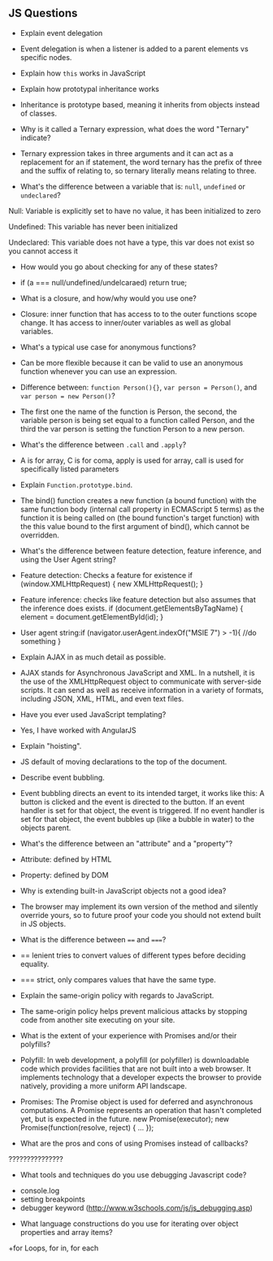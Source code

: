 ## JS Questions

* Explain event delegation

+ Event delegation is when a listener is added to a parent elements vs specific nodes.

* Explain how `this` works in JavaScript

* Explain how prototypal inheritance works

+ Inheritance is prototype based, meaning it inherits from objects instead of classes.

* Why is it called a Ternary expression, what does the word "Ternary" indicate?

+ Ternary expression takes in three arguments and it can act as a replacement for an if statement, the word ternary has the prefix of three and the suffix of relating to, so ternary literally means relating to three.

* What's the difference between a variable that is: `null`, `undefined` or `undeclared`?

Null: Variable is explicitly set to have no value, it has been initialized to zero

Undefined: This variable has never been initialized

Undeclared: This variable does not have a type, this var does not exist so you cannot access it

* How would you go about checking for any of these states?

+ if (a === null/undefined/undelcaraed) return true;

* What is a closure, and how/why would you use one?

+ Closure: inner function that has access to to the outer functions scope change. It has access to inner/outer variables as well as global variables.

* What's a typical use case for anonymous functions?

+ Can be more flexible because it can be valid to use an anonymous function whenever you can use an expression.

* Difference between: `function Person(){}`, `var person = Person()`, and `var person = new Person()`?

+ The first one the name of the function is Person, the second, the variable person is being set equal to a function called Person, and the third the var person is setting the function Person to a new person.

* What's the difference between `.call` and `.apply`?

+ A is for array, C is for coma, apply is used for array, call is used for specifically listed parameters

* Explain `Function.prototype.bind`.

+ The bind() function creates a new function (a bound function) with the same function body (internal call property in ECMAScript 5 terms) as the function it is being called on (the bound function's target function) with the this value bound to the first argument of bind(), which cannot be overridden.

* What's the difference between feature detection, feature inference, and using the User Agent string?

+ Feature detection: Checks a feature for existence
	if (window.XMLHttpRequest) {
    new XMLHttpRequest();
}

+ Feature inference: checks like feature detection but also assumes that the inference does exists.
	if (document.getElementsByTagName) {
    element = document.getElementById(id);
}

+ User agent string:if (navigator.userAgent.indexOf("MSIE 7") > -1){
    //do something
}

* Explain AJAX in as much detail as possible.

+ AJAX stands for Asynchronous JavaScript and XML. In a nutshell, it is the use of the XMLHttpRequest object to communicate with server-side scripts. It can send as well as receive information in a variety of formats, including JSON, XML, HTML, and even text files.

* Have you ever used JavaScript templating?

+ Yes, I have worked with AngularJS

* Explain "hoisting".

+ JS default of moving declarations to the top of the document.

* Describe event bubbling.

+ Event bubbling directs an event to its intended target, it works like this: A button is clicked and the event is directed to the button. If an event handler is set for that object, the event is triggered. If no event handler is set for that object, the event bubbles up (like a bubble in water) to the objects parent.

* What's the difference between an "attribute" and a "property"?

+ Attribute: defined by HTML

+ Property: defined by DOM

* Why is extending built-in JavaScript objects not a good idea?

+ The browser may implement its own version of the method and silently override yours, so to future proof your code you should not extend built in JS objects.

* What is the difference between `==` and `===`?

+ == lenient tries to convert values of different types before deciding equality.

+ === strict, only compares values that have the same type.

* Explain the same-origin policy with regards to JavaScript.

+ The same-origin policy helps prevent malicious attacks by stopping code from another site executing on your site.

* What is the extent of your experience with Promises and/or their polyfills?

+ Polyfill: In web development, a polyfill (or polyfiller) is downloadable code which provides facilities that are not built into a web browser. It implements technology that a developer expects the browser to provide natively, providing a more uniform API landscape.

+ Promises: The Promise object is used for deferred and asynchronous computations. A Promise represents an operation that hasn't completed yet, but is expected in the future.
	new Promise(executor);
	new Promise(function(resolve, reject) { ... });
* What are the pros and cons of using Promises instead of callbacks?

???????????????

* What tools and techniques do you use debugging Javascript code?

+ console.log
+ setting breakpoints
+ debugger keyword (http://www.w3schools.com/js/js_debugging.asp)

* What language constructions do you use for iterating over object properties and array items?

+for Loops, for in, for each


